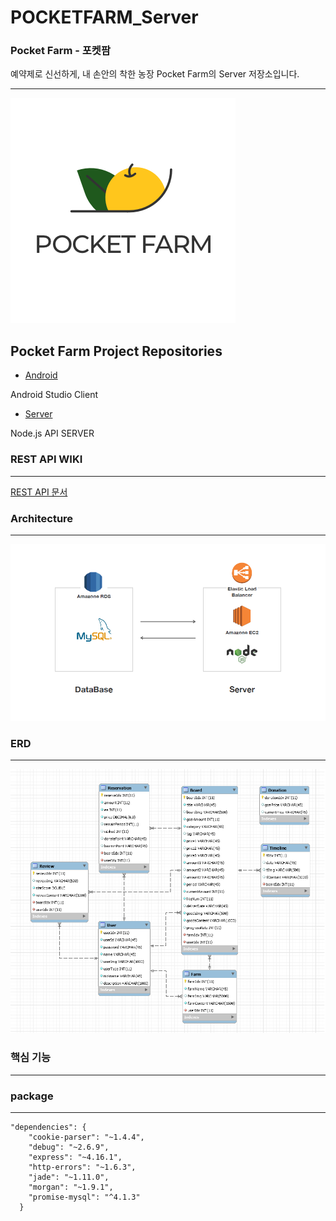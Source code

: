 # POCKETFARM_Server

### Pocket Farm - 포켓팜
예약제로 신선하게, 내 손안의 착한 농장 Pocket Farm의 Server 저장소입니다.

***
![](./image/logo2.png)

## Pocket Farm Project Repositories

* [Android](https://github.com/TEAM-POCKETFARM/PocketFarm)

Android Studio Client

* [Server](https://github.com/TEAM-POCKETFARM/POCKETFARM_Server/)

Node.js API SERVER


### REST API WIKI 
***
[REST API 문서](https://github.com/TEAM-POCKETFARM/POCKETFARM_Server/wiki)

### Architecture
***

![](./image/아키텍쳐.PNG)

### ERD
***

![](./image/erd(최종).PNG)

### 핵심 기능
***



### package
***
```
"dependencies": {
    "cookie-parser": "~1.4.4",
    "debug": "~2.6.9",
    "express": "~4.16.1",
    "http-errors": "~1.6.3",
    "jade": "~1.11.0",
    "morgan": "~1.9.1",
    "promise-mysql": "^4.1.3"
  }
```
